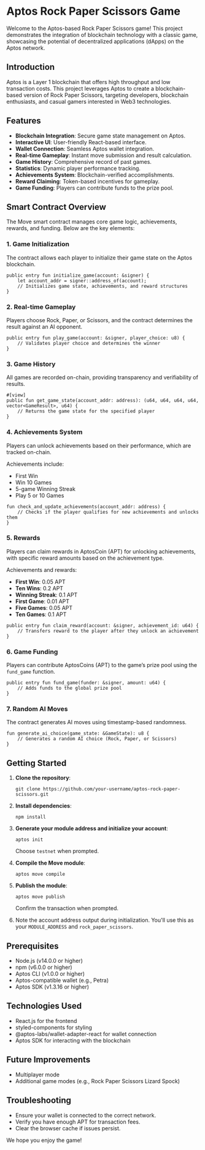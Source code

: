 # Aptos Rock Paper Scissors Game

Welcome to the Aptos-based Rock Paper Scissors game! This project demonstrates the integration of blockchain technology with a classic game, showcasing the potential of decentralized applications (dApps) on the Aptos network.

## Introduction

Aptos is a Layer 1 blockchain that offers high throughput and low transaction costs. This project leverages Aptos to create a blockchain-based version of Rock Paper Scissors, targeting developers, blockchain enthusiasts, and casual gamers interested in Web3 technologies.

## Features

- **Blockchain Integration**: Secure game state management on Aptos.
- **Interactive UI**: User-friendly React-based interface.
- **Wallet Connection**: Seamless Aptos wallet integration.
- **Real-time Gameplay**: Instant move submission and result calculation.
- **Game History**: Comprehensive record of past games.
- **Statistics**: Dynamic player performance tracking.
- **Achievements System**: Blockchain-verified accomplishments.
- **Reward Claiming**: Token-based incentives for gameplay.
- **Game Funding**: Players can contribute funds to the prize pool.

## Smart Contract Overview

The Move smart contract manages core game logic, achievements, rewards, and funding. Below are the key elements:

### 1. Game Initialization

The contract allows each player to initialize their game state on the Aptos blockchain.

```move
public entry fun initialize_game(account: &signer) {
    let account_addr = signer::address_of(account);
    // Initializes game state, achievements, and reward structures
}
```

### 2. Real-time Gameplay

Players choose Rock, Paper, or Scissors, and the contract determines the result against an AI opponent.

```move
public entry fun play_game(account: &signer, player_choice: u8) {
    // Validates player choice and determines the winner
}
```

### 3. Game History

All games are recorded on-chain, providing transparency and verifiability of results.

```move
#[view]
public fun get_game_state(account_addr: address): (u64, u64, u64, u64, vector<GameResult>, u64) {
    // Returns the game state for the specified player
}
```

### 4. Achievements System

Players can unlock achievements based on their performance, which are tracked on-chain.

Achievements include:

- First Win
- Win 10 Games
- 5-game Winning Streak
- Play 5 or 10 Games

```move
fun check_and_update_achievements(account_addr: address) {
    // Checks if the player qualifies for new achievements and unlocks them
}
```

### 5. Rewards

Players can claim rewards in AptosCoin (APT) for unlocking achievements, with specific reward amounts based on the achievement type.

Achievements and rewards:

- **First Win**: 0.05 APT
- **Ten Wins**: 0.2 APT
- **Winning Streak**: 0.1 APT
- **First Game**: 0.01 APT
- **Five Games**: 0.05 APT
- **Ten Games**: 0.1 APT

```move
public entry fun claim_reward(account: &signer, achievement_id: u64) {
    // Transfers reward to the player after they unlock an achievement
}
```

### 6. Game Funding

Players can contribute AptosCoins (APT) to the game’s prize pool using the `fund_game` function.

```move
public entry fun fund_game(funder: &signer, amount: u64) {
    // Adds funds to the global prize pool
}
```

### 7. Random AI Moves

The contract generates AI moves using timestamp-based randomness.

```move
fun generate_ai_choice(game_state: &GameState): u8 {
    // Generates a random AI choice (Rock, Paper, or Scissors)
}
```

## Getting Started

1. **Clone the repository**:
   ```
   git clone https://github.com/your-username/aptos-rock-paper-scissors.git
   ```
2. **Install dependencies**:
   ```
   npm install
   ```
3. **Generate your module address and initialize your account**:

   ```
   aptos init
   ```

   Choose `testnet` when prompted.

4. **Compile the Move module**:
   ```
   aptos move compile
   ```
5. **Publish the module**:

   ```
   aptos move publish
   ```

   Confirm the transaction when prompted.

6. Note the account address output during initialization. You'll use this as your `MODULE_ADDRESS` and `rock_paper_scissors`.

## Prerequisites

- Node.js (v14.0.0 or higher)
- npm (v6.0.0 or higher)
- Aptos CLI (v1.0.0 or higher)
- Aptos-compatible wallet (e.g., Petra)
- Aptos SDK (v1.3.16 or higher)

## Technologies Used

- React.js for the frontend
- styled-components for styling
- @aptos-labs/wallet-adapter-react for wallet connection
- Aptos SDK for interacting with the blockchain

## Future Improvements

- Multiplayer mode
- Additional game modes (e.g., Rock Paper Scissors Lizard Spock)

## Troubleshooting

- Ensure your wallet is connected to the correct network.
- Verify you have enough APT for transaction fees.
- Clear the browser cache if issues persist.

We hope you enjoy the game!
